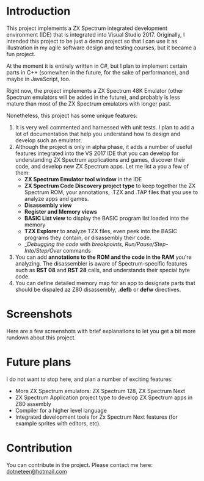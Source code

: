 # Introduction

This project implements a ZX Spectrum integrated development environment (IDE) that is integrated into Visual Studio 2017.
Originally, I intended this project to be just a demo project so that I can use it as illustration in my agile 
software design and testing courses, but it became a fun project.

At the moment it is entirely written in C#, but I plan to implement certain parts in C++ (somewhen in the future, for 
the sake of performance), and maybe in JavaScript, too.

Right now, the project implements a ZX Spectrum 48K Emulator (other Spectrum emulators will be added in the future), 
and probably is less mature than most of the ZX Spectrum emulators with longer past.

Nonetheless, this project has some unique features:

1. It is very well commented and harnessed with unit tests. I plan to add a lot of documentation that help you
understand how to design and develop such an emulator.
2. Although the project is only in alpha phase, it adds a number of useful features integrated into the VS 2017 IDE that 
you can develop for understanding ZX Spectrum applications and games, discover their code, and develop new ZX Spectrum apps. 
Let me list a you a few of them:
    * __ZX Spectrum Emulator tool window__ in the IDE
    * __ZX Spectrum Code Discovery project type__ to keep together the ZX Spectrum ROM, your annotations, .TZX and .TAP files that
    you use to analyze apps and games.
    * __Disassembly view__
    * __Register and Memory views__
    * __BASIC List view__ to display the BASIC program list loaded into the memory
    * __TZX Explorer__ to analyze TZX files, even peek into the BASIC programs they contain, or disassembly their code.
    * __Debugging the code_ with *breakpoints, Run/Pause/Step-Into/Step/Over* commands
3. You can add __annotations to the ROM and the code in the RAM__ you're analyzing. The disassembler is aware of Spectrum-specific features such as __RST 08__ and __RST 28__ calls, and understands their special byte code.
4. You can define detailed memory map for an app to designate parts that should be dispaled az Z80 disassembly, __.defb__ or __defw__
directives. 

# Screenshots

Here are a few screenshots with brief explanations to let you get a bit more rundown about this project.

# Future plans

I do not want to stop here, and plan a number of exciting features:

* More ZX Spectrum emulators: ZX Spectrum 128, ZX Spectrum Next
* ZX Spectrum Application project type to develop ZX Spectrum apps in Z80 assembly
* Compiler for a higher level language
* Integrated development tools for Zx Spectrum Next features (for example sprites with editors, etc).

# Contribution

You can contribute in the project. Please contact me here: dotneteer@hotmail.com




